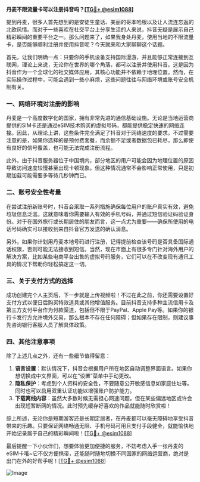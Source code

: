 **丹麦不限流量卡可以注册抖音吗？[[TG💪+ @esim1088](https://t.me/s/esim1088)]**

提到丹麦，很多人首先想到的是安徒生童话、美丽的哥本哈根以及让人流连忘返的北欧风情。而对于一些喜欢在社交平台上分享生活的人来说，抖音无疑是展示自己精彩瞬间的重要平台之一。那么问题来了，如果我身处丹麦，使用当地的不限流量卡，是否能够顺利注册并使用抖音呢？今天就来和大家聊聊这个话题。

首先，让我们明确一点：只要你的手机设备支持国际漫游，并且能够正常连接到互联网，理论上来说，无论你在世界的哪个角落，都可以注册并使用抖音。这是因为抖音作为一个全球化的社交媒体应用，其核心功能并不依赖于地理位置。然而，在实际操作过程中，可能会遇到一些小麻烦，这些问题往往与网络环境或账号安全机制有关。

### 一、网络环境对注册的影响

丹麦是一个高度数字化的国家，拥有非常先进的通信基础设施。无论是当地运营商提供的SIM卡还是通过eSIM技术购买的虚拟号码，都能提供稳定快速的网络连接。因此，从理论上讲，这些条件完全满足了抖音对于网络速度的要求。不过需要注意的是，如果你选择的是预付费套餐，而余额不足或者数据包已耗尽，那么即使有良好的信号覆盖，也可能无法完成注册流程。

此外，由于抖音服务器位于中国境内，部分地区的用户可能会因为地理位置的原因导致访问速度较慢甚至出现卡顿现象。但这种情况通常不会影响正常使用，只是初期加载可能需要多等待几秒钟而已。

### 二、账号安全性考量

在尝试注册新账号时，抖音会采取一系列措施确保每位用户的账户真实有效，避免垃圾信息泛滥。这就意味着你需要输入有效的手机号码，并通过短信验证码验证身份。对于在国外旅行或长期居住的朋友而言，这一点尤为重要——确保所使用的电话号码确实可以接收到来自抖音官方发送的确认消息。

另外，如果你计划用丹麦本地号码进行注册，记得提前检查该号码是否具备国际通话权限，否则可能无法接收到短信。当然，现在市面上有很多专门针对海外用户的解决方案，比如某些电商平台出售的虚拟号码服务，它们可以在不改变现有通讯工具的情况下帮助你轻松搞定这一切。

### 三、关于支付方式的选择

成功创建完个人主页后，下一步就是上传视频啦！不过在此之前，你还需要设置好支付方式以便日后购买特效道具或其他增值服务。目前抖音支持多种主流信用卡及第三方支付平台作为付款渠道，包括但不限于PayPal、Apple Pay等。如果你的银行卡发行方允许境外交易，那么根本不存在任何障碍；但如果存在限制，则建议事先咨询银行客服人员了解具体政策。

### 四、其他注意事项

除了上述几点之外，还有一些细节值得留意：

1. **语言设置**：默认情况下，抖音会根据用户所在地区自动调整界面语言。如果你想切换成中文界面，可以在“设置”菜单中手动更改。
2. **隐私保护**：考虑到个人资料的安全性，不要随意公开敏感信息如家庭住址等。同时也可以启用双重认证功能以增强账户防护能力。
3. **下载离线内容**：虽然大多数时候无需担心网速问题，但在某些偏远地区或许会出现短暂断网的情况。此时预先缓存好喜欢的作品就能随时欣赏啦！

综上所述，无论你是短期游客还是长期定居者，在丹麦都可以毫无障碍地享受抖音带来的乐趣。只要保证网络畅通无阻、手机号码可用且支付手段健全，就能愉快地开始记录属于自己的精彩瞬间啦！[[TG💪+ @esim1088](https://t.me/s/esim1088)]

最后提醒一下小伙伴们，想要体验更加便捷的服务，不妨考虑入手一张丹麦的eSIM卡哦~它不仅方便携带，还能随时随地切换不同国家的网络运营商，绝对是出门在外的好帮手呢！[[TG💪+ @esim1088](https://t.me/s/esim1088)]  

![Image](https://i.postimg.cc/4NQfJmqS/Snipaste-2025-05-13-00-14-12.png)
